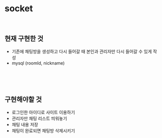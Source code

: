 # socket

<br>

## 현재 구현한 것
- 기존에 채팅방을 생성하고 다시 들어갈 때 본인과 관리자만 다시 들어갈 수 있게 작성
- mysql (roomId, nickname)

<br><br><br>

## 구현해야할 것
- 로그인한 아이디로 사이트 이용하기
- 관리자만 채팅 리스트 띄워놓기
- 채팅 내용 저장
- 채팅이 완료되면 채팅방 삭제시키기
